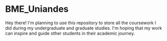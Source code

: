 # BME_Uniandes
Hey there! I'm planning to use this repository to store all the coursework I did during my undergraduate and graduate studies. I'm hoping that my work can inspire and guide other students in their academic journey. 
